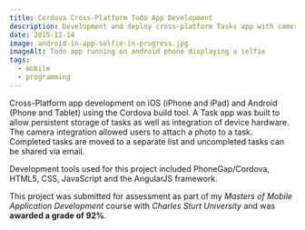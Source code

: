 ```yaml
---
title: Cordova Cross-Platform Todo App Development
description: Development and deploy cross-platform Tasks app with camera integration and offline storage
date: 2015-12-14
image: android-in-app-selfie-in-progress.jpg
imageAlt: Todo app running on android phone displaying a selfie
tags:
  - mobile
  - programming
---
```


Cross-Platform app development on iOS (iPhone and iPad) and Android (Phone and Tablet) using the Cordova build tool. A Task app was built to allow persistent storage of tasks as well as integration of device hardware. The camera integration allowed users to attach a photo to a task. Completed tasks are moved to a separate list and uncompleted tasks can be shared via email.

Development tools used for this project included PhoneGap/Cordova, HTML5, CSS, JavaScript and the AngularJS framework.

This project was submitted for assessment as part of my *Masters of Mobile Application Development* course with *Charles Sturt University* and was **awarded a grade of 92%**.

